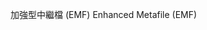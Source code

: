 <span data-ttu-id="2621f-101">加強型中繼檔 (EMF) </span><span class="sxs-lookup"><span data-stu-id="2621f-101">Enhanced Metafile (EMF)</span></span>